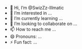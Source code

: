 - 👋 Hi, I’m @SwizZz-Illmatic
- 👀 I’m interested in ...
- 🌱 I’m currently learning ...
- 💞️ I’m looking to collaborate on ...
- 📫 How to reach me ...
- 😄 Pronouns: ...
- ⚡ Fun fact: ...

<!---
SwizZz-Illmatic/SwizZz-Illmatic is a ✨ special ✨ repository because its `README.md` (this file) appears on your GitHub profile.
You can click the Preview link to take a look at your changes.
--->
